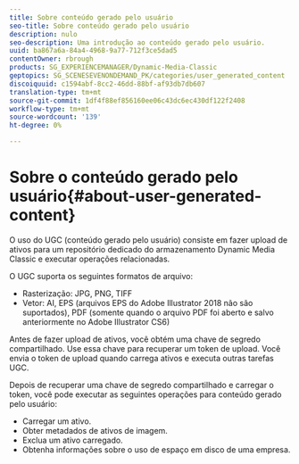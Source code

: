 ```yaml
---
title: Sobre conteúdo gerado pelo usuário
seo-title: Sobre conteúdo gerado pelo usuário
description: nulo
seo-description: Uma introdução ao conteúdo gerado pelo usuário.
uuid: ba867a6a-84a4-4968-9a77-712f3ce5dad5
contentOwner: rbrough
products: SG_EXPERIENCEMANAGER/Dynamic-Media-Classic
geptopics: SG_SCENESEVENONDEMAND_PK/categories/user_generated_content
discoiquuid: c1594abf-8cc2-46dd-88bf-af93db7db607
translation-type: tm+mt
source-git-commit: 1df4f88ef856160ee06c43dc6ec430df122f2408
workflow-type: tm+mt
source-wordcount: '139'
ht-degree: 0%

---
```



# Sobre o conteúdo gerado pelo usuário{#about-user-generated-content}

O uso do UGC (conteúdo gerado pelo usuário) consiste em fazer upload de ativos para um repositório dedicado do armazenamento Dynamic Media Classic e executar operações relacionadas.

O UGC suporta os seguintes formatos de arquivo:

* Rasterização: JPG, PNG, TIFF
* Vetor: AI, EPS (arquivos EPS do Adobe Illustrator 2018 não são suportados), PDF (somente quando o arquivo PDF foi aberto e salvo anteriormente no Adobe Illustrator CS6)

Antes de fazer upload de ativos, você obtém uma chave de segredo compartilhado. Use essa chave para recuperar um token de upload. Você envia o token de upload quando carrega ativos e executa outras tarefas UGC.

Depois de recuperar uma chave de segredo compartilhado e carregar o token, você pode executar as seguintes operações para conteúdo gerado pelo usuário:

* Carregar um ativo.
* Obter metadados de ativos de imagem.
* Exclua um ativo carregado.
* Obtenha informações sobre o uso de espaço em disco de uma empresa.

